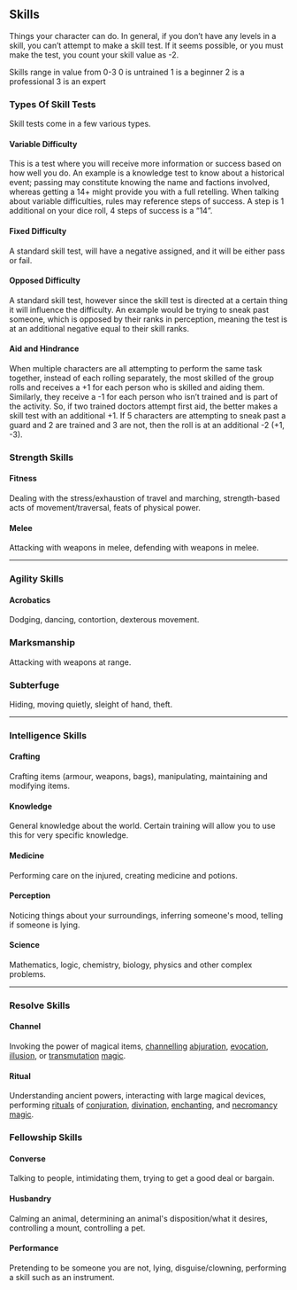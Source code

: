 ## Skills
Things your character can do. In general, if you don’t have any levels in a skill, you can’t attempt to make a skill test. If it seems possible, or you must make the test, you count your skill value as -2.

Skills range in value from 0-3
0 is untrained
1 is a beginner
2 is a professional
3 is an expert

### Types Of Skill Tests

Skill tests come in a few various types.
#### Variable Difficulty
This is a test where you will receive more information or success based on how well you do. An example is a knowledge test to know about a historical event; passing may constitute knowing the name and factions involved, whereas getting a 14+ might provide you with a full retelling. When talking about variable difficulties, rules may reference steps of success. A step is 1 additional on your dice roll, 4 steps of success is a “14”. 

#### Fixed Difficulty
A standard skill test, will have a negative assigned, and it will be either pass or fail.

#### Opposed Difficulty
A standard skill test, however since the skill test is directed at a certain thing it will influence the difficulty. An example would be trying to sneak past someone, which is opposed by their ranks in perception, meaning the test is at an additional negative equal to their skill ranks.

#### Aid and Hindrance
When multiple characters are all attempting to perform the same task together, instead of each rolling separately, the most skilled of the group rolls and receives a +1 for each person who is skilled and aiding them. Similarly, they receive a -1 for each person who isn’t trained and is part of the activity. So, if two trained doctors attempt first aid, the better makes a skill test with an additional +1. If 5 characters are attempting to sneak past a guard and 2 are trained and 3 are not, then the roll is at an additional -2 (+1, -3).

### Strength Skills
#### Fitness
Dealing with the stress/exhaustion of travel and marching, strength-based acts of movement/traversal, feats of physical power.
#### Melee
Attacking with weapons in melee, defending with weapons in melee.

---

### Agility Skills
#### Acrobatics
Dodging, dancing, contortion, dexterous movement.
### Marksmanship
Attacking with weapons at range.
### Subterfuge
Hiding, moving quietly, sleight of hand, theft.

---

### Intelligence Skills
#### Crafting
Crafting items (armour, weapons, bags), manipulating, maintaining and modifying items.
#### Knowledge
General knowledge about the world. Certain training will allow you to use this for very specific knowledge.
#### Medicine
Performing care on the injured, creating medicine and potions.
#### Perception
Noticing things about your surroundings, inferring someone's mood, telling if someone is lying.
#### Science
Mathematics, logic, chemistry, biology, physics and other complex problems.

---

### Resolve Skills
#### Channel
Invoking the power of magical items, [channelling](Magic#Channelling) [abjuration](Magic#Abjuration), [evocation](Magic#Evocation), [illusion](Magic#Illusion), or [transmutation](Magic#Transmutation) [magic](Magic).
#### Ritual
Understanding ancient powers, interacting with large magical devices, performing [rituals](Magic#Ritual) of [conjuration](Magic#Conjuration), [divination](Magic#Divination), [enchanting](Magic#Enchanting), and [necromancy](Magic#Necromancy) [magic](Magic). 

### Fellowship Skills
#### Converse
Talking to people, intimidating them, trying to get a good deal or bargain.
#### Husbandry
Calming an animal, determining an animal's disposition/what it desires, controlling a mount, controlling a pet. 
#### Performance
Pretending to be someone you are not, lying, disguise/clowning, performing a skill such as an instrument. 